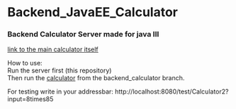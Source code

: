 # Backend_JavaEE_Calculator
### Backend Calculator Server made for java III

[link to the main calculator itself](https://github.com/TyroneV/Calculator/tree/backend_calculator) 

How to use:  
 Run the server first (this repository)  
 Then run the [calculator](https://github.com/TyroneV/Calculator/tree/backend_calculator) from the backend_calculator branch.

  For testing write in your addressbar: http://localhost:8080/test/Calculator2?input=8times85
